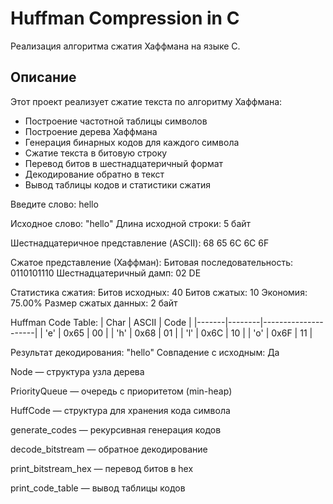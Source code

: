 # Huffman Compression in C

Реализация алгоритма сжатия Хаффмана на языке C.

## Описание

Этот проект реализует сжатие текста по алгоритму Хаффмана:
- Построение частотной таблицы символов
- Построение дерева Хаффмана
- Генерация бинарных кодов для каждого символа
- Сжатие текста в битовую строку
- Перевод битов в шестнадцатеричный формат
- Декодирование обратно в текст
- Вывод таблицы кодов и статистики сжатия

Введите слово: hello

Исходное слово: "hello"
Длина исходной строки: 5 байт

Шестнадцатеричное представление (ASCII):
68 65 6C 6C 6F 

Сжатое представление (Хаффман):
Битовая последовательность: 0110101110
Шестнадцатеричный дамп: 02 DE 

Статистика сжатия:
Битов исходных: 40
Битов сжатых: 10
Экономия: 75.00%
Размер сжатых данных: 2 байт

Huffman Code Table:
| Char | ASCII | Code |
|-------|--------|---------------------|
| 'e'   | 0x65   | 00                  |
| 'h'   | 0x68   | 01                  |
| 'l'   | 0x6C   | 10                  |
| 'o'   | 0x6F   | 11                  |


Результат декодирования: "hello"
Совпадение с исходным: Да

Node — структура узла дерева

PriorityQueue — очередь с приоритетом (min-heap)

HuffCode — структура для хранения кода символа

generate_codes — рекурсивная генерация кодов

decode_bitstream — обратное декодирование

print_bitstream_hex — перевод битов в hex

print_code_table — вывод таблицы кодов
